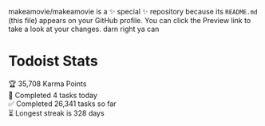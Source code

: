 makeamovie/makeamovie is a ✨ special ✨ repository because its `README.md` (this file) appears on your GitHub profile.
You can click the Preview link to take a look at your changes. darn right ya can

# Todoist Stats

<!-- TODO-IST:START -->
🏆  35,708 Karma Points           
🌸  Completed 4 tasks today           
✅  Completed 26,341 tasks so far           
⏳  Longest streak is 328 days
<!-- TODO-IST:END -->